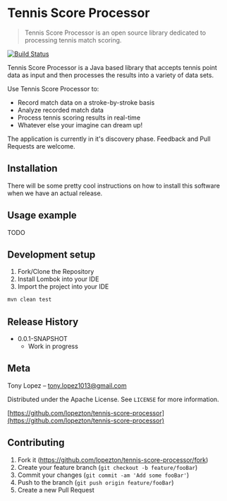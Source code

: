 # Tennis Score Processor
> Tennis Score Processor is an open source library dedicated to processing tennis match scoring. 

[![Build Status](https://travis-ci.org/lopezton/tennis-score-processor.svg?branch=master)](https://travis-ci.org/lopezton/tennis-score-processor)

Tennis Score Processor is a Java based library that accepts tennis point data as input and then processes the results into a variety of data sets. 

Use Tennis Score Processor to:  

* Record match data on a stroke-by-stroke basis
* Analyze recorded match data
* Process tennis scoring results in real-time
* Whatever else your imagine can dream up!

The application is currently in it's discovery phase. Feedback and Pull Requests are welcome.

## Installation

There will be some pretty cool instructions on how to install this software when we have an actual release.

## Usage example

TODO

## Development setup

1. Fork/Clone the Repository
2. Install Lombok into your IDE
3. Import the project into your IDE

```sh
mvn clean test
```

## Release History

* 0.0.1-SNAPSHOT
    * Work in progress

## Meta

Tony Lopez – tony.lopez1013@gmail.com

Distributed under the Apache License. See ``LICENSE`` for more information.

[https://github.com/lopezton/tennis-score-processor](https://github.com/lopezton/tennis-score-processor)

## Contributing

1. Fork it (<https://github.com/lopezton/tennis-score-processor/fork>)
2. Create your feature branch (`git checkout -b feature/fooBar`)
3. Commit your changes (`git commit -am 'Add some fooBar'`)
4. Push to the branch (`git push origin feature/fooBar`)
5. Create a new Pull Request